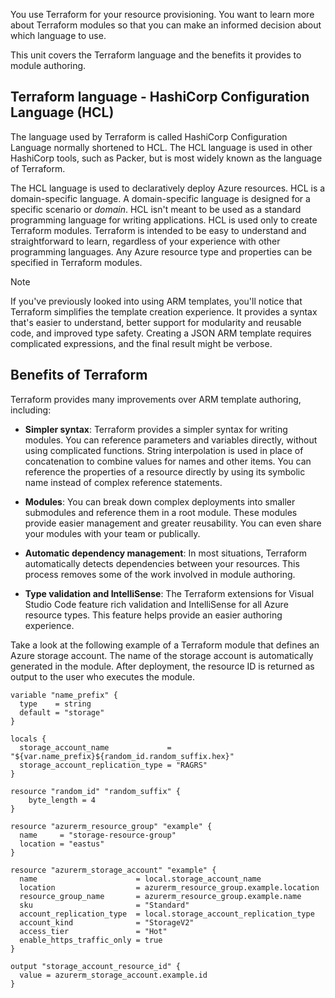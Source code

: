 You use Terraform for your resource provisioning. You want to learn more about Terraform modules so that you can make an informed decision about which language to use.

This unit covers the Terraform language and the benefits it provides to module authoring.

## Terraform language - HashiCorp Configuration Language (HCL)

The language used by Terraform is called HashiCorp Configuration Language normally shortened to HCL. The HCL language is used in other HashiCorp tools, such as Packer, but is most widely known as the language of Terraform.

The HCL language is used to declaratively deploy Azure resources. HCL is a domain-specific language. A domain-specific language is designed for a specific scenario or _domain_. HCL isn't meant to be used as a standard programming language for writing applications. HCL is used only to create Terraform modules. Terraform is intended to be easy to understand and straightforward to learn, regardless of your experience with other programming languages. Any Azure resource type and properties can be specified in Terraform modules.

> [!NOTE]
> If you've previously looked into using ARM templates, you'll notice that Terraform simplifies the template creation experience. It provides a syntax that's easier to understand, better support for modularity and reusable code, and improved type safety. Creating a JSON ARM template requires complicated expressions, and the final result might be verbose.

## Benefits of Terraform

Terraform provides many improvements over ARM template authoring, including:

- **Simpler syntax**: Terraform provides a simpler syntax for writing modules. You can reference parameters and variables directly, without using complicated functions. String interpolation is used in place of concatenation to combine values for names and other items. You can reference the properties of a resource directly by using its symbolic name instead of complex reference statements.

- **Modules**: You can break down complex deployments into smaller submodules and reference them in a root module. These modules provide easier management and greater reusability. You can even share your modules with your team or publically.

- **Automatic dependency management**: In most situations, Terraform automatically detects dependencies between your resources. This process removes some of the work involved in module authoring.

- **Type validation and IntelliSense**: The Terraform extensions for Visual Studio Code feature rich validation and IntelliSense for all Azure resource types. This feature helps provide an easier authoring experience.

Take a look at the following example of a Terraform module that defines an Azure storage account. The name of the storage account is automatically generated in the module. After deployment, the resource ID is returned as output to the user who executes the module.

```hcl
variable "name_prefix" {
  type    = string
  default = "storage"
}

locals {
  storage_account_name             = "${var.name_prefix}${random_id.random_suffix.hex}"
  storage_account_replication_type = "RAGRS"
}

resource "random_id" "random_suffix" {
    byte_length = 4
}

resource "azurerm_resource_group" "example" {
  name     = "storage-resource-group"
  location = "eastus"
}

resource "azurerm_storage_account" "example" {
  name                      = local.storage_account_name
  location                  = azurerm_resource_group.example.location
  resource_group_name       = azurerm_resource_group.example.name
  sku                       = "Standard"
  account_replication_type  = local.storage_account_replication_type
  account_kind              = "StorageV2"
  access_tier               = "Hot"
  enable_https_traffic_only = true
}

output "storage_account_resource_id" {
  value = azurerm_storage_account.example.id
}
```
